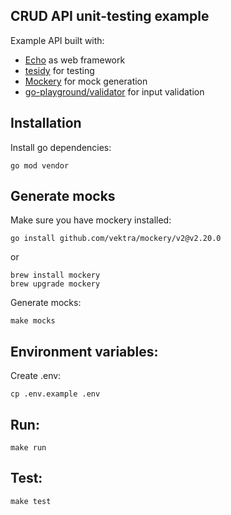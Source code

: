 ## CRUD API unit-testing example

Example API built with:
- [Echo](https://echo.labstack.com/) as web framework
- [tesidy](https://github.com/stretchr/testify) for testing
- [Mockery](https://vektra.github.io/mockery) for mock generation
- [go-playground/validator](https://github.com/go-playground/validator) for input validation

## Installation
Install go dependencies:
```
go mod vendor
```
## Generate mocks
Make sure you have mockery installed:
```
go install github.com/vektra/mockery/v2@v2.20.0
```
or
```
brew install mockery
brew upgrade mockery
```
Generate mocks:
```
make mocks
```

## Environment variables:
Create .env:
```
cp .env.example .env
```
## Run:
```
make run
```
## Test:
```
make test
```